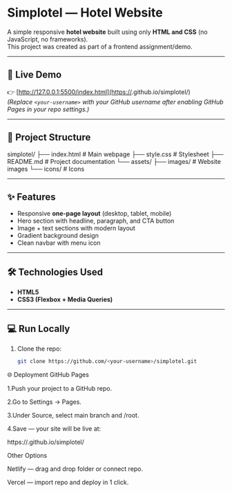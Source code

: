 # Simplotel — Hotel Website

A simple responsive **hotel website** built using only **HTML and CSS** (no JavaScript, no frameworks).  
This project was created as part of a frontend assignment/demo.

---

## 🚀 Live Demo
👉 [http://127.0.0.1:5500/index.html](https://<Yashwanth-MD>.github.io/simplotel/)  
*(Replace `<your-username>` with your GitHub username after enabling GitHub Pages in your repo settings.)*

---

## 📂 Project Structure
simplotel/
├── index.html # Main webpage
├── style.css # Stylesheet
├── README.md # Project documentation
└── assets/
├── images/ # Website images
└── icons/ # Icons


---

## ✨ Features
- Responsive **one-page layout** (desktop, tablet, mobile)
- Hero section with headline, paragraph, and CTA button
- Image + text sections with modern layout
- Gradient background design
- Clean navbar with menu icon

---

## 🛠️ Technologies Used
- **HTML5**
- **CSS3 (Flexbox + Media Queries)**

---

## 💻 Run Locally
1. Clone the repo:
   ```bash
   git clone https://github.com/<your-username>/simplotel.git


🌐 Deployment
GitHub Pages

1.Push your project to a GitHub repo.

2.Go to Settings → Pages.

3.Under Source, select main branch and /root.

4.Save — your site will be live at:

https://<your-username>.github.io/simplotel/

Other Options

Netlify
 — drag and drop folder or connect repo.

Vercel
 — import repo and deploy in 1 click.
